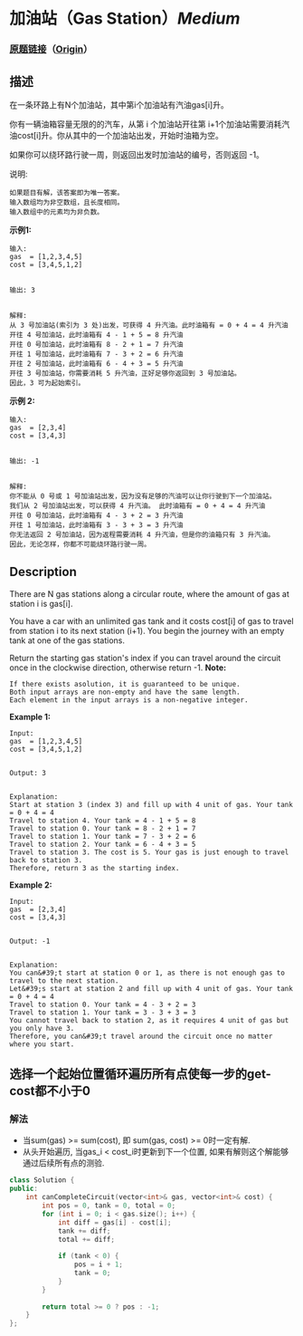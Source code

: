 # 加油站（Gas Station）*Medium*
### [原题链接](https://leetcode-cn.com/problems/gas-station)（[Origin](https://leetcode.com/problems/gas-station)）
## 描述
在一条环路上有N个加油站，其中第i个加油站有汽油gas[i]升。

你有一辆油箱容量无限的的汽车，从第 i 个加油站开往第 i+1个加油站需要消耗汽油cost[i]升。你从其中的一个加油站出发，开始时油箱为空。

如果你可以绕环路行驶一周，则返回出发时加油站的编号，否则返回 -1。

说明:


	如果题目有解，该答案即为唯一答案。
	输入数组均为非空数组，且长度相同。
	输入数组中的元素均为非负数。


**示例1:**
```
输入: 
gas  = [1,2,3,4,5]
cost = [3,4,5,1,2]


输出: 3


解释:
从 3 号加油站(索引为 3 处)出发，可获得 4 升汽油。此时油箱有 = 0 + 4 = 4 升汽油
开往 4 号加油站，此时油箱有 4 - 1 + 5 = 8 升汽油
开往 0 号加油站，此时油箱有 8 - 2 + 1 = 7 升汽油
开往 1 号加油站，此时油箱有 7 - 3 + 2 = 6 升汽油
开往 2 号加油站，此时油箱有 6 - 4 + 3 = 5 升汽油
开往 3 号加油站，你需要消耗 5 升汽油，正好足够你返回到 3 号加油站。
因此，3 可为起始索引。
```

**示例 2:**
```
输入: 
gas  = [2,3,4]
cost = [3,4,3]


输出: -1


解释:
你不能从 0 号或 1 号加油站出发，因为没有足够的汽油可以让你行驶到下一个加油站。
我们从 2 号加油站出发，可以获得 4 升汽油。 此时油箱有 = 0 + 4 = 4 升汽油
开往 0 号加油站，此时油箱有 4 - 3 + 2 = 3 升汽油
开往 1 号加油站，此时油箱有 3 - 3 + 3 = 3 升汽油
你无法返回 2 号加油站，因为返程需要消耗 4 升汽油，但是你的油箱只有 3 升汽油。
因此，无论怎样，你都不可能绕环路行驶一周。
```

## Description
There are N gas stations along a circular route, where the amount of gas at station i is gas[i].

You have a car with an unlimited gas tank and it costs cost[i] of gas to travel from station i to its next station (i+1). You begin the journey with an empty tank at one of the gas stations.

Return the starting gas station&#39;s index if you can travel around the circuit once in the clockwise direction, otherwise return -1.
**Note:**



	If there exists asolution, it is guaranteed to be unique.
	Both input arrays are non-empty and have the same length.
	Each element in the input arrays is a non-negative integer.


**Example 1:**
```
Input: 
gas  = [1,2,3,4,5]
cost = [3,4,5,1,2]


Output: 3


Explanation:
Start at station 3 (index 3) and fill up with 4 unit of gas. Your tank = 0 + 4 = 4
Travel to station 4. Your tank = 4 - 1 + 5 = 8
Travel to station 0. Your tank = 8 - 2 + 1 = 7
Travel to station 1. Your tank = 7 - 3 + 2 = 6
Travel to station 2. Your tank = 6 - 4 + 3 = 5
Travel to station 3. The cost is 5. Your gas is just enough to travel back to station 3.
Therefore, return 3 as the starting index.
```


**Example 2:**
```
Input: 
gas  = [2,3,4]
cost = [3,4,3]


Output: -1


Explanation:
You can&#39;t start at station 0 or 1, as there is not enough gas to travel to the next station.
Let&#39;s start at station 2 and fill up with 4 unit of gas. Your tank = 0 + 4 = 4
Travel to station 0. Your tank = 4 - 3 + 2 = 3
Travel to station 1. Your tank = 3 - 3 + 3 = 3
You cannot travel back to station 2, as it requires 4 unit of gas but you only have 3.
Therefore, you can&#39;t travel around the circuit once no matter where you start.
```



## 选择一个起始位置循环遍历所有点使每一步的get-cost都不小于0
### 解法
- 当sum(gas) >= sum(cost), 即 sum(gas, cost) >= 0时一定有解.
- 从头开始遍历, 当gas_i < cost_i时更新到下一个位置, 如果有解则这个解能够通过后续所有点的测验.
```c++
class Solution {
public:
    int canCompleteCircuit(vector<int>& gas, vector<int>& cost) {
        int pos = 0, tank = 0, total = 0;
        for (int i = 0; i < gas.size(); i++) {
            int diff = gas[i] - cost[i];
            tank += diff;
            total += diff;
            
            if (tank < 0) {
                pos = i + 1;
                tank = 0;
            }
        }
        
        return total >= 0 ? pos : -1;
    }
};
```